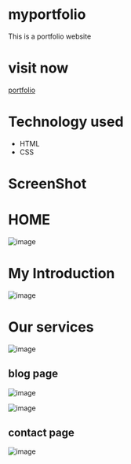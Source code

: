 # myportfolio
This is a portfolio website 
# visit now
[portfolio](https://rohitashportfolio.netlify.app/)
# Technology used

- HTML
- CSS
# ScreenShot
# HOME
![image](https://github.com/Rohitashsingh89/myportfolio/assets/93479842/c79a45a6-587a-4e88-9ec6-e5a463d8fcc8)
# My Introduction 
![image](https://github.com/Rohitashsingh89/myportfolio/assets/93479842/6b566051-23fa-4bf1-a0f2-464fc8cf71de)
# Our services 
![image](https://github.com/Rohitashsingh89/myportfolio/assets/93479842/3909743b-9143-4bac-bbe2-70f67336c1c8)

## blog page
![image](https://github.com/Rohitashsingh89/myportfolio/assets/93479842/741e3d81-65d6-4878-965b-1638c302c345)

![image](https://github.com/Rohitashsingh89/myportfolio/assets/93479842/b41a612b-0a42-47d3-9282-f806bfd8a4ff)

## contact page
![image](https://github.com/Rohitashsingh89/myportfolio/assets/93479842/aec06f7d-9092-40a9-bf28-bd9d6c52d8ad)
